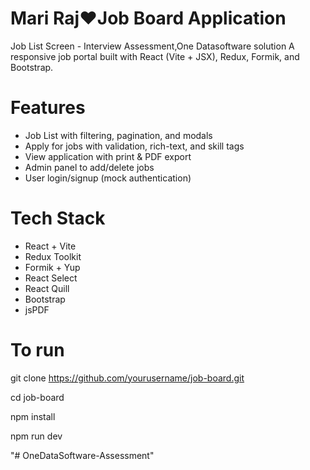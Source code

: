 # Mari Raj❤️Job Board Application

Job List Screen - Interview Assessment,One Datasoftware solution
A responsive job portal built with React (Vite + JSX), Redux, Formik, and Bootstrap.

# Features
- Job List with filtering, pagination, and modals
- Apply for jobs with validation, rich-text, and skill tags
- View application with print & PDF export
- Admin panel to add/delete jobs
- User login/signup (mock authentication)

# Tech Stack

- React + Vite
- Redux Toolkit
- Formik + Yup
- React Select
- React Quill
- Bootstrap
- jsPDF



# To run
git clone https://github.com/yourusername/job-board.git

cd job-board

npm install

npm run dev

"# OneDataSoftware-Assessment" 

